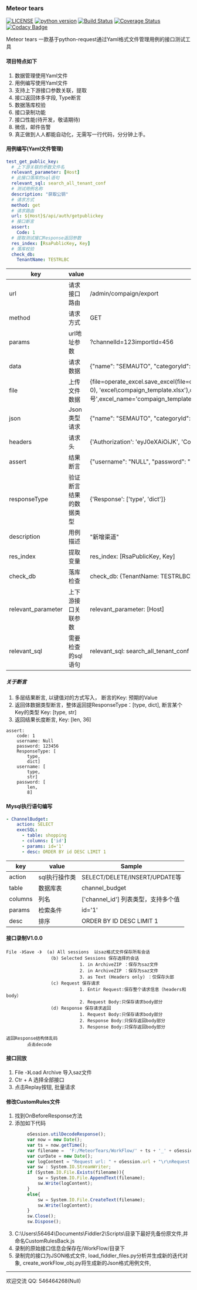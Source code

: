 ### Meteor tears

[![LICENSE](https://img.shields.io/badge/license-MIT-green.svg)](https://github.com/xiaoxiaolulu/MeteorTears/blob/master/LICENSE) [![python version](https://img.shields.io/badge/python-3.4%7C3.5%7C3.6%7C3.7-blue.svg)](https://pypi.org/project/MeteorTears/) [![Build Status](https://travis-ci.org/xiaoxiaolulu/MeteorTears.svg?branch=master)](https://travis-ci.org/xiaoxiaolulu/MeteorTears) [![Coverage Status](https://coveralls.io/repos/github/xiaoxiaolulu/MeteorTears/badge.svg?branch=master)](https://coveralls.io/github/xiaoxiaolulu/MeteorTears?branch=master) [![Codacy Badge](https://api.codacy.com/project/badge/Grade/bfd93c4e2362409da23ee48826d1ad39)](https://www.codacy.com?utm_source=github.com&amp;utm_medium=referral&amp;utm_content=xiaoxiaolulu/MeteorTears&amp;utm_campaign=Badge_Grade)


Meteor tears 一款基于python-request通过Yaml格式文件管理用例的接口测试工具


#### 项目特点如下
1. 数据管理使用Yaml文件
2. 用例编写使用Yaml文件
3. 支持上下游接口参数关联，提取
4. 接口返回体多字段, Type断言
5. 数据落库校验
6. 接口录制功能
7. 接口性能(待开发，敬请期待)
8. 微信，邮件告警
9. 真正做到人人都能自动化，无需写一行代码，分分钟上手。


#### 用例编写(Yaml文件管理)
```yaml
test_get_public_key:
  # 上下游关联的参数文件名
  relevant_parameter: [Host]
  # 此接口落库的sql语句
  relevant_sql: search_all_tenant_conf
  # 测试用例名称
  description: "获取公钥"
  # 请求方式
  method: get
  # 请求路由
  url: ${Host}$/api/auth/getpublickey
  # 接口断言
  assert:
    Code: 1
  # 提取测试接口Response返回参数
  res_index: [RsaPublicKey, Key]
  # 落库校验
  check_db:
    TenantName: TESTRLBC
```
key | value | example
------------ | -------------| ----------------
url | 请求接口路由 | /admin/compaign/export
method | 请求方式 | GET
params | url地址参数 | ?channelId=123importId=456
data | 请求数据 | {"name": "SEMAUTO", "categoryId": $arguments, "enabled": 1}
file | 上传文件数据 | {file=operate_excel.save_excel(file=os.path.join(parameters.make_directory('Data', 0), 'excel\compaign_template.xlsx'),data_index=0,excel_key='落地页编号',excel_name='compaign_template_副本.xlsx')}
json | Json类型请求 | {"name": "SEMAUTO", "categoryId": $arguments, "enabled": 1}
headers | 请求头 | {'Authorization': 'eyJ0eXAiOiJK', 'Content-Type': 'application/json'} 
assert | 结果断言 | {"username": "NULL", "password": "123456", "auth_code": ['len', 4]}
responseType | 验证断言结果的数据类型 | {'Response': ['type', 'dict']}
description | 用例描述 | "新增渠道"
res_index | 提取变量 | res_index: [RsaPublicKey, Key]
check_db | 落库检查 |   check_db: {TenantName: TESTRLBC}
relevant_parameter | 上下游接口关联参数 | relevant_parameter: [Host]
relevant_sql |  需要检查的sql语句 | relevant_sql: search_all_tenant_conf

##### 关于断言
1. 多层结果断言, 以键值对的方式写入， 断言的Key: 预期的Value
2. 返回体数据类型断言，整体返回提ResponseType：[type, dict], 断言某个Key的类型 Key: [type, str]
3. 返回结果长度断言, Key: [len, 36]
```text
assert: 
    code: 1
    username: Null
    password: 123456
    ResponseType: [
        type,
        dict]
    username: [
        type,
        str]
    password: [
        len,
        8]
```
#### Mysql执行语句编写
```yaml
- ChannelBudget:
    action: SELECT
    execSQL:
      - table: shopping
      - columns: ['id']
      - params: id='1'
      - desc: ORDER BY id DESC LIMIT 1
```

key | value | Sample
------------ | -------------| ----------------
action| sql执行操作类 | SELECT/DELETE/INSERT/UPDATE等   
table| 数据库表 | channel_budget
columns| 列名 | ['channel_id'] 列表类型，支持多个值
params| 检索条件 | id='1'
desc| 排序 | ORDER BY ID DESC LIMIT 1


#### 接口录制V1.0.0
```text
File -》Save -》  (a) All sessions  以saz格式文件保存所有会话 
                 (b) Selected Sessions 保存选择的会话
                            1. in ArchiveZIP ：保存为saz文件
                            2. in ArchiveZIP ：保存为saz文件
                            3. as Text (Headers only) ：仅保存头部
                 (c) Request 保存请求
                            1. Entir Request:保存整个请求信息（headers和body）
                            2. Request Body:只保存请求body部分
                 (d) Response 保存请求返回
                            1. Request Body:只保存请求body部分
                            2. Response Body:只保存返回body部分
                            3. Response Body:只保存返回body部分

返回Response结构体乱码
        点击decode 
```

#### 接口回放
1. File -》Load Archive 导入saz文件
2. Ctr + A 选择全部接口
3. 点击Replay按钮, 批量请求


#### 修改CustomRules文件
1. 找到OnBeforeResponse方法
2. 添加如下代码
```javascript
        oSession.utilDecodeResponse();
        var now = new Date();
        var ts = now.getTime();
        var filename =  'F:/MeteorTears/WorkFlow/' + ts + '_' + oSession.id + '.yaml';
        var curDate = new Date();
        var logContent = "Request url: " + oSession.url + "\r\nRequest header: " + oSession.oRequest.headers +  "\r\nRequest body: " + oSession.GetRequestBodyAsString() + "\r\nResponse code: " + oSession.responseCode + "\r\nResponse body: " + oSession.GetResponseBodyAsString() + "\r\n";
        var sw : System.IO.StreamWriter;
        if (System.IO.File.Exists(filename)){
            sw = System.IO.File.AppendText(filename);
            sw.Write(logContent);
        }
        else{
            sw = System.IO.File.CreateText(filename);
            sw.Write(logContent);
        }
        sw.Close();
        sw.Dispose();
```
3. C:\Users\56464\Documents\Fiddler2\Scripts\目录下最好先备份原文件,并命名CustomRulesBack.js
4. 录制的原始接口信息会保存在/WorkFlow/目录下
5. 录制完的接口为JSON格式文件, load_fiddler_files.py分析并生成新的迭代对象, create_workFlow_obj.py将生成新的Json格式用例文件,

--------------

欢迎交流   QQ: 546464268(Null)
